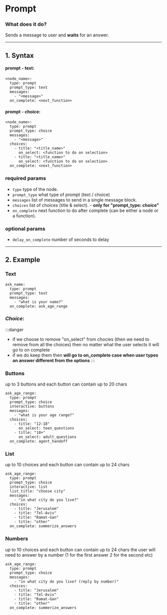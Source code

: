 # Prompt

### What does it do?
Sends a message to user and **waits** for an answer.
___
## 1. Syntax
#### prompt - text:
```
<node_name>:
  type: prompt
  prompt_type: text
  messages:
    - "<message>"
  on_complete: <next_function>
```
#### prompt - choice:
```
<node_name>:
  type: prompt
  prompt_type: choice
  messages:
    - "<message>"
  choices:
    - title: "<title_name>"
      on_select: <function to do on selection>
    - title: "<title_name>"
      on_select: <function to do on selection>
  on_complete: <next_function>
```

### required params
- `type` type of the node.
- `prompt_type` what type of prompt (text / choice)
- `messages` list of messages to send in a single message block.
- `choices` list of choices (title & select). - **only for "prompt_type: choice"**
- `on_complete` next function to do after complete (can be either a node or a function).

### optional params
- `delay_on_complete` number of seconds to delay

___
## 2. Example
### Text
```
ask_name:
  type: prompt
  prompt_type: text
  messages:
    - "what is your name?"
  on_complete: ask_age_range
```

### _Choice_:
:::danger
- if we choose to remove "on_select" from chocies (then we need to remove from all the choices)
  then no matter what the user selects it will go to on complete
- if we do keep them then **will go to on_complete case when user types an answer different from the options**
:::

### Buttons
up to 3 buttons and each button can contain up to 20 chars
```
ask_age_range:
  type: prompt
  prompt_type: choice
  interactive: buttons
  messages:
    - "what is your age range?"
  choices:
    - title: "12-18"
      on_select: teen_questions
    - title: "18+"
      on_select: adult_questions
  on_complete: agent_handoff
```

### List
up to 10 choices and each button can contain up to 24 chars
```
ask_age_range:
  type: prompt
  prompt_type: choice
  interactive: list
  list_title: "choose city"
  messages:
    - "in what city do you live?"
  choices:
    - title: "Jerusalem"
    - title: "Tel-Aviv"
    - title: "Ramat-Gan"
    - title: "other"
  on_complete: summerize_answers
```

### Numbers
up to 10 choices and each button can contain up to 24 chars
the user will need to answer by a number (1 for the first answer 2 for the second etc)
```
ask_age_range:
  type: prompt
  prompt_type: choice
  messages:
    - "in what city do you live? (reply by number)"
  choices:
    - title: "Jerusalem"
    - title: "Tel-Aviv"
    - title: "Ramat-Gan"
    - title: "other"
  on_complete: summerize_answers
```